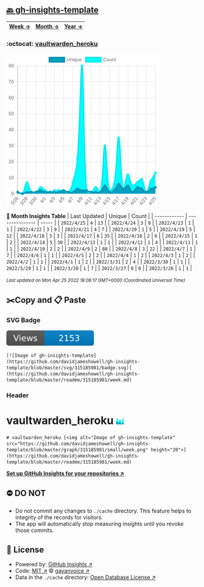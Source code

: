 ## [🔙 gh-insights-template](https://github.com/davidjameshowell/gh-insights-template)
| [**Week →**](https://github.com/davidjameshowell/gh-insights-template/blob/master/readme/315185981/week.md) | [**Month →**](https://github.com/davidjameshowell/gh-insights-template/blob/master/readme/315185981/month.md) | [**Year →**](https://github.com/davidjameshowell/gh-insights-template/blob/master/readme/315185981/year.md) |
 | ------------ | --------------- | ----- |

### :octocat: [vaultwarden_heroku](https://github.com/davidjameshowell/vaultwarden_heroku)
![Image of gh-insights-template](https://github.com/davidjameshowell/gh-insights-template/blob/master/graph/315185981/large/month.png)

**:calendar: Month Insights Table**
| Last Updated | Unique | Count |
 | ------------ | --------------- | ----- |
 | `2022/4/25` |  `4` | `13` |
 | `2022/4/24` |  `3` | `8` |
 | `2022/4/23` |  `1` | `1` |
 | `2022/4/22` |  `3` | `9` |
 | `2022/4/21` |  `4` | `7` |
 | `2022/4/20` |  `1` | `5` |
 | `2022/4/19` |  `5` | `12` |
 | `2022/4/18` |  `3` | `3` |
 | `2022/4/17` |  `6` | `35` |
 | `2022/4/16` |  `2` | `6` |
 | `2022/4/15` |  `1` | `2` |
 | `2022/4/14` |  `5` | `30` |
 | `2022/4/13` |  `1` | `1` |
 | `2022/4/12` |  `1` | `4` |
 | `2022/4/11` |  `1` | `1` |
 | `2022/4/10` |  `2` | `2` |
 | `2022/4/9` |  `2` | `80` |
 | `2022/4/8` |  `3` | `22` |
 | `2022/4/7` |  `1` | `7` |
 | `2022/4/6` |  `1` | `1` |
 | `2022/4/5` |  `2` | `2` |
 | `2022/4/4` |  `1` | `2` |
 | `2022/4/3` |  `1` | `2` |
 | `2022/4/2` |  `1` | `1` |
 | `2022/4/1` |  `1` | `2` |
 | `2022/3/31` |  `2` | `4` |
 | `2022/3/30` |  `1` | `1` |
 | `2022/3/29` |  `1` | `1` |
 | `2022/3/28` |  `1` | `7` |
 | `2022/3/27` |  `0` | `0` |
 | `2022/3/26` |  `1` | `1` |

<small><i>Last updated on Mon Apr 25 2022 18:06:17 GMT+0000 (Coordinated Universal Time)</i></small>

## ✂️Copy and 📋 Paste
### SVG Badge
[![Image of gh-insights-template](https://github.com/davidjameshowell/gh-insights-template/blob/master/svg/315185981/badge.svg)](https://github.com/davidjameshowell/gh-insights-template/blob/master/readme/315185981/week.md)
```readme
[![Image of gh-insights-template](https://github.com/davidjameshowell/gh-insights-template/blob/master/svg/315185981/badge.svg)](https://github.com/davidjameshowell/gh-insights-template/blob/master/readme/315185981/week.md)
```
### Header
# vaultwarden_heroku [<img alt="Image of gh-insights-template" src="https://github.com/davidjameshowell/gh-insights-template/blob/master/graph/315185981/small/week.png" height="20">](https://github.com/davidjameshowell/gh-insights-template/blob/master/readme/315185981/week.md)
```readme
# vaultwarden_heroku [<img alt="Image of gh-insights-template" src="https://github.com/davidjameshowell/gh-insights-template/blob/master/graph/315185981/small/week.png" height="20">](https://github.com/davidjameshowell/gh-insights-template/blob/master/readme/315185981/week.md)
```
[**Set up GitHub Insights for your repositories ↗️**](https://github.com/gayanvoice/github-insights)
## ⛔ DO NOT
- Do not commit any changes to `./cache` directory. This feature helps to integrity of the records for visitors.
- The app will automatically stop measuring insights until you revoke those commits.
## 📄 License
- Powered by: [GitHub Insights ↗️](https://github.com/gayanvoice/github-insights)
- Code: [MIT ↗️](./LICENSE) © [gayanvoice ↗️](https://github.com/gayanvoice)
- Data in the `./cache` directory: [Open Database License ↗️](https://opendatacommons.org/licenses/odbl/1-0/)
